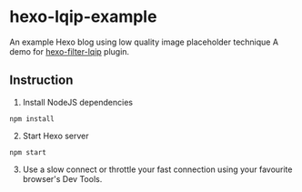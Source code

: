 # hexo-lqip-example
An example Hexo blog using low quality image placeholder technique
A demo for [hexo-filter-lqip](https://github.com/ertrzyiks/hexo-filter-lqip) plugin.

## Instruction

1. Install NodeJS dependencies

```
npm install
```

2. Start Hexo server

```
npm start
```

3. Use a slow connect or throttle your fast connection using your favourite browser's Dev Tools.
